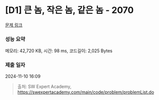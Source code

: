 # [D1] 큰 놈, 작은 놈, 같은 놈 - 2070 

[문제 링크](https://swexpertacademy.com/main/code/problem/problemDetail.do?contestProbId=AV5QQ6qqA40DFAUq) 

### 성능 요약

메모리: 42,720 KB, 시간: 98 ms, 코드길이: 2,025 Bytes

### 제출 일자

2024-11-10 16:09



> 출처: SW Expert Academy, https://swexpertacademy.com/main/code/problem/problemList.do